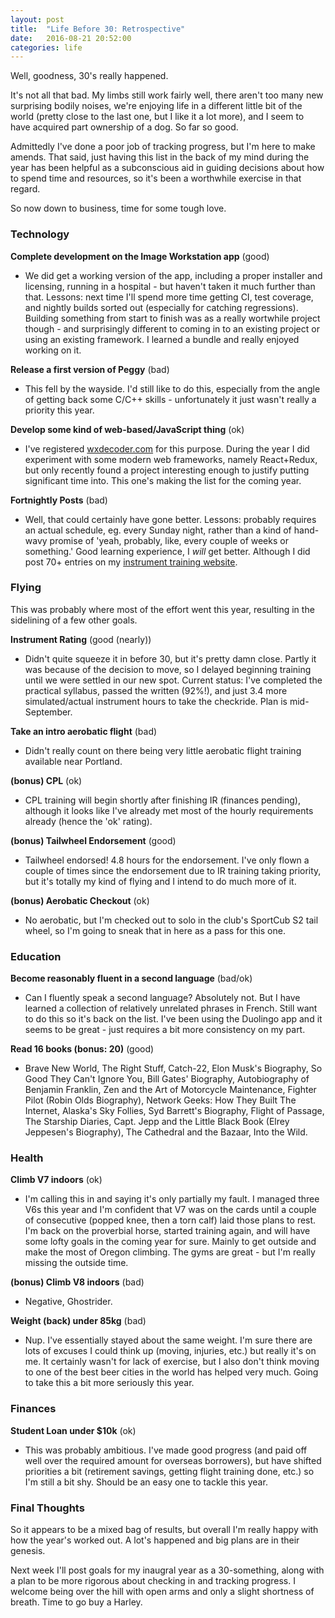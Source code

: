 ```yaml
---
layout: post
title:  "Life Before 30: Retrospective"
date:   2016-08-21 20:52:00
categories: life
---
```


Well, goodness, 30's really happened.

It's not all that bad. My limbs still work fairly well, there aren't too many new
surprising bodily noises, we're enjoying life in a different little bit of the world
(pretty close to the last one, but I like it a lot more), and I seem to have
acquired part ownership of a dog. So far so good.

Admittedly I've done a  poor job of tracking progress, but I'm here to make amends.
That said, just having this list in the back of my mind during the year has been helpful
as a subconscious aid in guiding decisions about how to spend time and resources, so it's
been a worthwhile exercise in that regard.

So now down to business, time for some tough love.

### Technology

**Complete development on the Image Workstation app** (good)

 - We did get a working version of the app, including a proper installer
   and licensing, running in a hospital - but haven't taken it much further than
   that. Lessons: next time I'll spend more time getting CI, test coverage, and
   nightly builds sorted out (especially for catching regressions). Building something
   from start to finish was as a really wortwhile project though - and surprisingly
   different to coming in to an existing project or using an existing framework. I
   learned a bundle and really enjoyed working on it.

**Release a first version of Peggy** (bad)

 - This fell by the wayside. I'd still like to do this, especially from
   the angle of getting back some C/C++ skills - unfortunately it just wasn't
   really a priority this year.

**Develop some kind of web-based/JavaScript thing** (ok)

 - I've registered [wxdecoder.com][wx-decoder] for this purpose. During the year
   I did experiment with some modern web frameworks, namely React+Redux, but only
   recently found a project interesting enough to justify putting significant time
   into. This one's making the list for the coming year.

**Fortnightly Posts** (bad)

 - Well, that could certainly have gone better. Lessons: probably requires an actual
   schedule, eg. every Sunday night, rather than a kind of hand-wavy promise of
   'yeah, probably, like, every couple of weeks or something.' Good learning experience,
   I *will* get better. Although I did post 70+ entries on my [instrument training
   website][ir].

### Flying

This was probably where most of the effort went this year, resulting in the
sidelining of a few other goals.

**Instrument Rating** (good (nearly))

 - Didn't quite squeeze it in before 30, but it's pretty damn close. Partly it
   was because of the decision to move, so I delayed beginning training until
   we were settled in our new spot. Current status: I've completed the practical
   syllabus, passed the written (92%!), and just 3.4 more simulated/actual instrument
   hours to take the checkride. Plan is mid-September.

**Take an intro aerobatic flight** (bad)

 - Didn't really count on there being very little aerobatic flight training
   available near Portland.

**(bonus) CPL** (ok)

 - CPL training will begin shortly after finishing IR (finances pending), although
   it looks like I've already met most of the hourly requirements already
   (hence the 'ok' rating).

**(bonus) Tailwheel Endorsement** (good)

 - Tailwheel endorsed! 4.8 hours for the endorsement. I've only flown a couple
   of times since the endorsement due to IR training taking priority, but it's
   totally my kind of flying and I intend to do much more of it.

**(bonus) Aerobatic Checkout** (ok)

 - No aerobatic, but I'm checked out to solo in the club's SportCub S2
   tail wheel, so I'm going to sneak that in here as a pass for this one.

### Education

**Become reasonably fluent in a second language** (bad/ok)

 - Can I fluently speak a second language? Absolutely not. But I have learned a
   collection of relatively unrelated phrases in French. Still want to do this so
   it's back on the list. I've been using the Duolingo app and it seems to be
   great - just requires a bit more consistency on my part.

**Read 16 books (bonus: 20)** (good)

 - Brave New World, The Right Stuff, Catch-22, Elon Musk's Biography, So Good They Can't Ignore You, Bill Gates' Biography, Autobiography of Benjamin Franklin, Zen and the Art of Motorcycle Maintenance, Fighter Pilot (Robin Olds Biography), Network Geeks: How They Built The Internet, Alaska's Sky Follies, Syd Barrett's Biography, Flight of Passage, The Starship Diaries, Capt. Jepp and the Little Black Book (Elrey Jeppesen's Biography), The Cathedral and the Bazaar, Into the Wild.

### Health

**Climb V7 indoors** (ok)

 - I'm calling this in and saying it's only partially my fault. I managed three V6s
   this year and I'm confident that V7 was on the cards until a couple of consecutive
   (popped knee, then a torn calf) laid those plans to rest. I'm back on the proverbial
   horse, started training again, and will have some lofty goals in the coming year for sure.
   Mainly to get outside and make the most of Oregon climbing. The gyms are great - but
   I'm really missing the outside time.

**(bonus) Climb V8 indoors** (bad)

 - Negative, Ghostrider.

**Weight (back) under 85kg** (bad)

 - Nup. I've essentially stayed about the same weight. I'm sure there are lots of
   excuses I could think up (moving, injuries, etc.) but really it's on me. It certainly
   wasn't for lack of exercise, but I also don't think moving to one of the best
   beer cities in the world has helped very much. Going to take this a bit more
   seriously this year.

### Finances

**Student Loan under $10k** (ok)

 - This was probably ambitious. I've made good progress
   (and paid off well over the required amount for overseas borrowers), but
   have shifted priorities a bit (retirement savings, getting flight training
   done, etc.) so I'm still a bit shy. Should be an easy one to tackle this year.

### Final Thoughts

So it appears to be a mixed bag of results, but overall I'm really happy with
how the year's worked out. A lot's happened and big plans are in their genesis.

Next week I'll post goals for my inaugral year as a
30-something, along with a plan to be more rigorous about checking in and
tracking progress. I welcome being over the hill with open arms and only a
slight shortness of breath. Time to go buy a Harley.

[wx-decoder]: http://www.wxdecoder.com
[ir]: http://ir.peterussell.me
